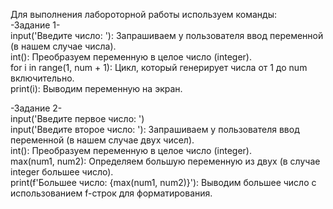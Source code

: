 Для выполнения лабороторной работы используем команды:  
-Задание 1-  
input('Введите число: '): Запрашиваем у пользователя ввод переменной (в нашем случае числа).  
int(): Преобразуем переменную в целое число (integer).  
for i in range(1, num + 1): Цикл, который генерирует числа от 1 до num включительно.  
print(i): Выводим переменную на экран.  
  
-Задание 2-  
input('Введите первое число: ')  
input('Введите второе число: '): Запрашиваем у пользователя ввод переменной (в нашем случае двух чисел).  
int(): Преобразуем переменную в целое число (integer).  
max(num1, num2): Определяем большую переменную из двух (в случае integer большее число).  
print(f'Большее число: {max(num1, num2)}'): Выводим большее число с использованием f-строк для форматирования.  
